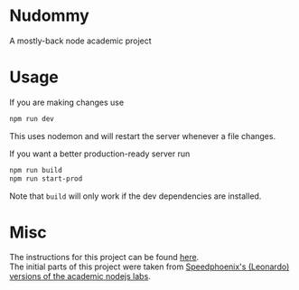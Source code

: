 # Nudommy
A mostly-back node academic project

# Usage
If you are making changes use
```sh
npm run dev
```
This uses nodemon and will restart the server whenever a file changes.

If you want a better production-ready server run
```sh
npm run build
npm run start-prod
```
Note that `build` will only work if the dev dependencies are installed.

# Misc
The instructions for this project can be found [here](https://github.com/adaltas/ece-nodejs/blob/2019-fall-5-modules/PROJECT.md).  
The initial parts of this project were taken from [Speedphoenix's (Leonardo) versions of the academic nodejs labs](https://github.com/Speedphoenix/nodelabs).
